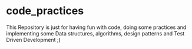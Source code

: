 # code_practices 
This Repository is just for having fun with code, doing some practices and implementing some Data structures, algorithms, design patterns and Test Driven Development ;)
